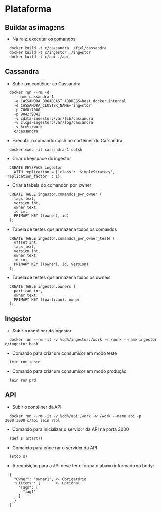 # Plataforma

## Buildar as imagens

- Na raiz, executar os comandos

```
  docker build -t c/cassandra ./fiel/cassandra
  docker build -t c/ingestor ./ingestor
  docker build -t c/api ./api
```

## Cassandra

- Subir um contêiner do Cassandra

```
  docker run --rm -d
    --name cassandra-1
    -e CASSANDRA_BROADCAST_ADDRESS=host.docker.internal
    -e CASSANDRA_CLUSTER_NAME='ingestor'
    -p 7000:7000
    -p 9042:9042
    -v cdata-ingestor:/var/lib/cassandra
    -v clogs-ingestor:/var/log/cassandra
    -v %cd%:/work
    c/cassandra
```

- Executar o comando cqlsh no contêiner do Cassandra

```
  docker exec -it cassandra-1 cqlsh
```

- Criar o keyspace do ingestor

```
  CREATE KEYSPACE ingestor
    WITH replication = {'class': 'SimpleStrategy', 'replication_factor' : 1};
```

- Criar a tabela do comandor_por_owner

```
  CREATE TABLE ingestor.comandos_por_owner (
    tags text,
    version int,
    owner text,
    id int,
    PRIMARY KEY ((owner), id)
  );
```

- Tabela de testes que armazena todos os comandos

```
  CREATE TABLE ingestor.comandos_por_owner_teste (
    offset int,
    tags text,
    version int,
    owner text,
    id int,
    PRIMARY KEY ((owner), id, version)
  );
```

- Tabela de testes que armazena todos os owners

```
  CREATE TABLE ingestor.owners (
    particao int,
    owner text,
    PRIMARY KEY ((particao), owner)
  );
```

## Ingestor

- Subir o contêiner do ingestor

```
  docker run --rm -it -v %cd%/ingestor:/work -w /work --name ingestor c/ingestor bash
```

- Comando para criar um consumidor em modo teste

```
  lein run teste
```

- Comando para criar um consumidor em modo produção

```
  lein run prd
```

## API

- Subir o contêiner da API

```
  docker run --rm -it -v %cd%/api:/work -w /work --name api -p 3000:3000 c/api lein repl
```

- Comando para inicializar o servidor da API na porta 3000

```
  (def s (start))
```

- Comando para encerrar o servidor da API

```
  (stop s)
```

- A requisição para a API deve ter o formato abaixo informado no body:

```
  {
    "Owner": "owner1", <- Obrigatório
    "Filters": {       <- Opcional
      "Tags": [
        "tag1"
      ]
    }
  }
```